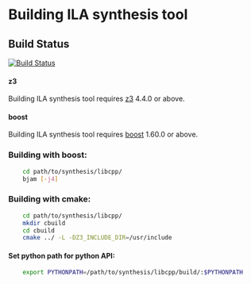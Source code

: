 # Building ILA synthesis tool

Build Status
------------

[![Build Status](https://semaphoreci.com/api/v1/bo-yuan-huang/ila/branches/ilair/badge.svg)](https://semaphoreci.com/bo-yuan-huang/ila)


#### z3 
Building ILA synthesis tool requires [z3](https://github.com/Z3Prover/z3) 4.4.0 or above.

#### boost
Building ILA synthesis tool requires [boost](https://www.boost.org) 1.60.0 or above.

### Building with boost:

```bash
	cd path/to/synthesis/libcpp/
	bjam [-j4]
```

### Building with cmake:

```bash
	cd path/to/synthesis/libcpp/
	mkdir cbuild
	cd cbuild
	cmake ../ -L -DZ3_INCLUDE_DIR=/usr/include
```

#### Set python path for python API:

```bash
	export PYTHONPATH=/path/to/synthesis/libcpp/build/:$PYTHONPATH
```
